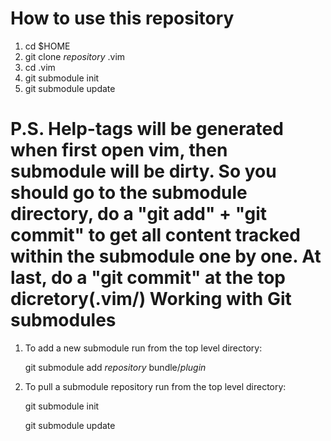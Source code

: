 How to use this repository
==========
1. cd $HOME
2. git clone *repository* .vim
3. cd .vim
4. git submodule init
5. git submodule update

P.S. Help-tags will be generated when first open vim, then submodule will be dirty.
    So you should go to the submodule directory, do a "git add" + "git commit" to get all content tracked within the            submodule one by one. At last, do a "git commit" at the top dicretory(.vim/)
Working with Git submodules
=============
1. To add a new submodule run from the top level directory:

    git submodule add *repository* bundle/*plugin*

2. To pull a submodule repository run from the top level directory:

    git submodule init
    
    git submodule update
